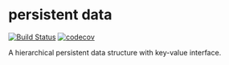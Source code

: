 # persistent data

[![Build Status](https://travis-ci.org/cimatosa/persistentdata.svg?branch=master)](https://travis-ci.org/cimatosa/persistentdata)
[![codecov](https://codecov.io/gh/cimatosa/persistentdata/branch/master/graph/badge.svg)](https://codecov.io/gh/cimatosa/persistentdata)

A hierarchical persistent data structure with key-value interface.
